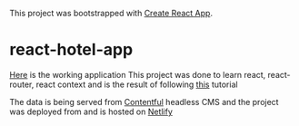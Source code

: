 This project was bootstrapped with [Create React App](https://github.com/facebook/create-react-app).

# react-hotel-app

[Here](https://react-hotel-app.netlify.com) is the working application
This project was done to learn react, react-router, react context and is the result of following [this](https://www.youtube.com/watch?v=LXJOvkVYQqA) tutorial

The data is being served from [Contentful](https://www.contentful.com) headless CMS and the project was deployed from and is hosted on [Netlify](https://www.netlify.com)
